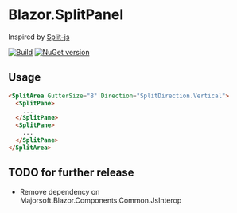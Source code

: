 # Blazor.SplitPanel
Inspired by [Split-js](https://split.js.org/)

[![Build](https://github.com/bigboystoffe/Blazor.SplitPanel/actions/workflows/dotnet.yml/badge.svg)](https://github.com/bigboystoffe/Blazor.SplitPanel/actions/workflows/dotnet.yml)
[![NuGet version](https://badge.fury.io/nu/Blazor.SplitPanel.svg)](https://badge.fury.io/nu/Blazor.SplitPanel)
## Usage 
```HTML
<SplitArea GutterSize="8" Direction="SplitDirection.Vertical">
  <SplitPane>
    ...
  </SplitPane>
  <SplitPane>
    ...
  </SplitPane>
</SplitArea>
```

## TODO for further release
- Remove dependency on Majorsoft.Blazor.Components.Common.JsInterop
